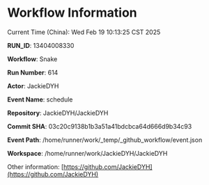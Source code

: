 # Workflow Information

Current Time (China): Wed Feb 19 10:13:25 CST 2025  

**RUN_ID**: 13404008330  

**Workflow**: Snake  

**Run Number**: 614  

**Actor**: JackieDYH  

**Event Name**: schedule  

**Repository**: JackieDYH/JackieDYH  

**Commit SHA**: 03c20c9138b1b3a51a41bdcbca64d666d9b34c93  

**Event Path**: /home/runner/work/_temp/_github_workflow/event.json  

**Workspace**: /home/runner/work/JackieDYH/JackieDYH  

Other information: [https://github.com/JackieDYH](https://github.com/JackieDYH)
